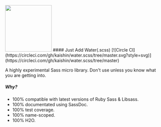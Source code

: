 <img src="https://db.tt/M9Zrr59Q" width="150" />
#### Just Add Water(.scss) [![Circle CI](https://circleci.com/gh/kaishin/water.scss/tree/master.svg?style=svg)](https://circleci.com/gh/kaishin/water.scss/tree/master)

A highly experimental Sass micro library. Don't use unless you know what you
are getting into.

##### Why?

- 100% compatible with latest versions of Ruby Sass & Libsass.
- 100% documentated using SassDoc.
- 100% test coverage.
- 100% name-scoped.
- 100% H2O.
